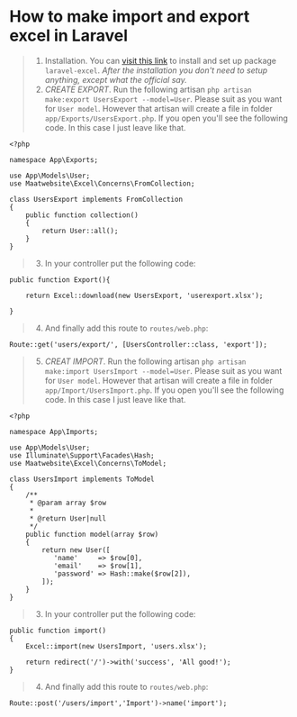 # How to make import and export excel in Laravel
> 1. Installation. You can [visit this link](https://docs.laravel-excel.com/3.1/getting-started/installation.html) to install and set up package ```laravel-excel```. _After the installation you don't need to setup anything, except what the official say._
> 2. _CREATE EXPORT_. Run the following artisan ```php artisan make:export UsersExport --model=User```. Please suit as you want for ```User model```. However that artisan will create a file in folder ```app/Exports/UsersExport.php```. If you open you'll see the following code. In this case I just leave like that.
```
<?php

namespace App\Exports;

use App\Models\User;
use Maatwebsite\Excel\Concerns\FromCollection;

class UsersExport implements FromCollection
{
    public function collection()
    {
        return User::all();
    }
}
```
> 3. In your controller put the following code:
```
public function Export(){

    return Excel::download(new UsersExport, 'userexport.xlsx');

}
```
> 4. And finally add this route to ```routes/web.php```:
```
Route::get('users/export/', [UsersController::class, 'export']);
```

> 5. _CREAT IMPORT_. Run the following artisan ```php artisan make:import UsersImport --model=User```. Please suit as you want for ```User model```. However that artisan will create a file in folder ```app/Import/UsersImport.php```. If you open you'll see the following code. In this case I just leave like that.
```
<?php

namespace App\Imports;

use App\Models\User;
use Illuminate\Support\Facades\Hash;
use Maatwebsite\Excel\Concerns\ToModel;

class UsersImport implements ToModel
{
    /**
     * @param array $row
     *
     * @return User|null
     */
    public function model(array $row)
    {
        return new User([
           'name'     => $row[0],
           'email'    => $row[1], 
           'password' => Hash::make($row[2]),
        ]);
    }
}
```
> 3. In your controller put the following code:
```
public function import() 
{
    Excel::import(new UsersImport, 'users.xlsx');
    
    return redirect('/')->with('success', 'All good!');
}
```
> 4. And finally add this route to ```routes/web.php```:
```
Route::post('/users/import','Import')->name('import');
```